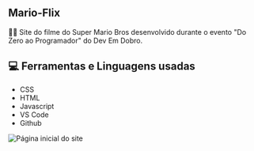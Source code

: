 ## Mario-Flix
👨‍🔧 Site do filme do Super Mario Bros desenvolvido durante o evento "Do Zero ao Programador" do Dev Em Dobro.

## 💻 Ferramentas e Linguagens usadas
- CSS
- HTML
- Javascript
- VS Code
- Github

<img src="https://i.imgur.com/thBrYQ1.png" alt="Página inicial do site">
